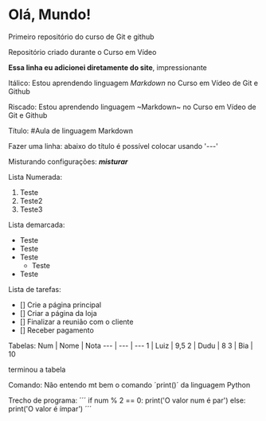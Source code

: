 # Olá, Mundo!
 Primeiro repositório do curso de Git e github

 Repositório criado durante o Curso em Vídeo

 **Essa linha eu adicionei diretamente do site**, impressionante

Itálico: Estou aprendendo linguagem *Markdown* no Curso em Vídeo de Git e Github

Riscado: Estou aprendendo linguagem ~Markdown~ no Curso em Vídeo de Git e Github

Título: #Aula de linguagem Markdown

Fazer uma linha: abaixo do título é possível colocar usando '---'

Misturando configurações: __*misturar*__

Lista Numerada: 

1. Teste
2. Teste2
8. Teste3

Lista demarcada: 
* Teste
* Teste
* Teste
    * Teste
* Teste

Lista de tarefas:

- [] Crie a página principal
- [] Criar a página da loja
- [] Finalizar a reunião com o cliente
- [] Receber pagamento

Tabelas:
Num | Nome | Nota
--- | ---  | ---
1   | Luiz | 9,5
2   | Dudu | 8
3   | Bia  | 10

terminou a tabela

Comando: Não entendo mt bem o comando ´print()´ da linguagem Python

Trecho de programa: ´´´ if num % 2 == 0:
                            print('O valor num é par')
                        else:
                            print('O valor é ímpar')
                    ´´´

